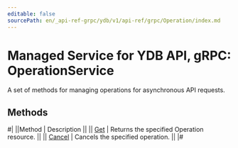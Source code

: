 ```yaml
---
editable: false
sourcePath: en/_api-ref-grpc/ydb/v1/api-ref/grpc/Operation/index.md
---
```


# Managed Service for YDB API, gRPC: OperationService

A set of methods for managing operations for asynchronous API requests.

## Methods

#|
||Method | Description ||
|| [Get](get.md) | Returns the specified Operation resource. ||
|| [Cancel](cancel.md) | Cancels the specified operation. ||
|#